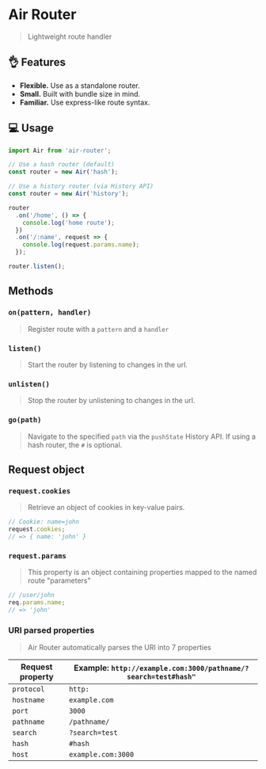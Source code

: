 # Air Router

> Lightweight route handler

## 👌 Features

- **Flexible.** Use as a standalone router.
- **Small.** Built with bundle size in mind.
- **Familiar.** Use express-like route syntax.

## 💻 Usage

```js
import Air from 'air-router';

// Use a hash router (default)
const router = new Air('hash');

// Use a history router (via History API)
const router = new Air('history');

router
  .on('/home', () => {
    console.log('home route');
  })
  .on('/:name', request => {
    console.log(request.params.name);
  });

router.listen();
```

## Methods

### `on(pattern, handler)`

> Register route with a `pattern` and a `handler`

### `listen()`

> Start the router by listening to changes in the url.

### `unlisten()`

> Stop the router by unlistening to changes in the url.

### `go(path)`

> Navigate to the specified `path` via the `pushState` History API. If using a hash router, the `#` is optional.

## Request object

### `request.cookies`

> Retrieve an object of cookies in key-value pairs.

```js
// Cookie: name=john
request.cookies;
// => { name: 'john' }
```

### `request.params`

> This property is an object containing properties mapped to the named route "parameters"

```js
// /user/john
req.params.name;
// => 'john'
```

### URI parsed properties

> Air Router automatically parses the URI into 7 properties

| Request property | Example: `http://example.com:3000/pathname/?search=test#hash"` |
| ---------------- | -------------------------------------------------------------- |
| `protocol`       | `http:`                                                        |
| `hostname`       | `example.com`                                                  |
| `port`           | `3000`                                                         |
| `pathname`       | `/pathname/`                                                   |
| `search`         | `?search=test`                                                 |
| `hash`           | `#hash`                                                        |
| `host`           | `example.com:3000`                                             |
